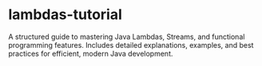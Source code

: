 # lambdas-tutorial
A structured guide to mastering Java Lambdas, Streams, and functional programming features. Includes detailed explanations, examples, and best practices for efficient, modern Java development.
